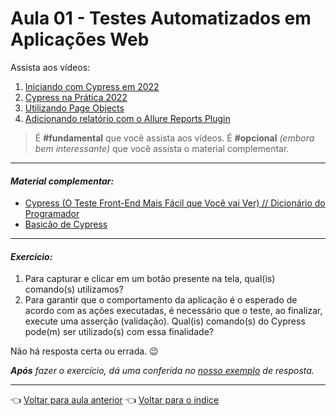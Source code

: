 # Aula 01 - Testes Automatizados em Aplicações Web

Assista aos vídeos:

  1. [Iniciando com Cypress em 2022](https://youtu.be/fNcFvZv1YmY)
  2. [Cypress na Prática 2022](https://youtu.be/yK4g_fZwR9c)
  3. [Utilizando Page Objects](https://youtu.be/iJgzwu9Haw4)
  4. [Adicionando relatório com o Allure Reports Plugin](https://youtu.be/y3QZQF2wBW4)

> É **#fundamental** que você assista aos vídeos. É **#opcional** _(embora bem interessante)_ que você assista o material complementar.

---

#### _Material complementar:_
* [Cypress (O Teste Front-End Mais Fácil que Você vai Ver) // Dicionário do Programador](https://youtu.be/ipE9bsfYEog)
* [Basicão de Cypress](https://youtu.be/qI9IYmvC0ms)

---

#### _Exercício:_

1. Para capturar e clicar em um botão presente na tela, qual(is) comando(s) utilizamos?
2. Para garantir que o comportamento da aplicação é o esperado de acordo com as ações executadas, é necessário que o teste, ao finalizar, execute uma asserção (validação). Qual(is) comando(s) do Cypress pode(m) ser utilizado(s) com essa finalidade?

Não há resposta certa ou errada. 😉

_**Após** fazer o exercício, dá uma conferida no [nosso exemplo](resolucao.md) de resposta._ 

---

👈 [Voltar para aula anterior](../aula01/aula.md)
👈 [Voltar para o índice](../README.md)
